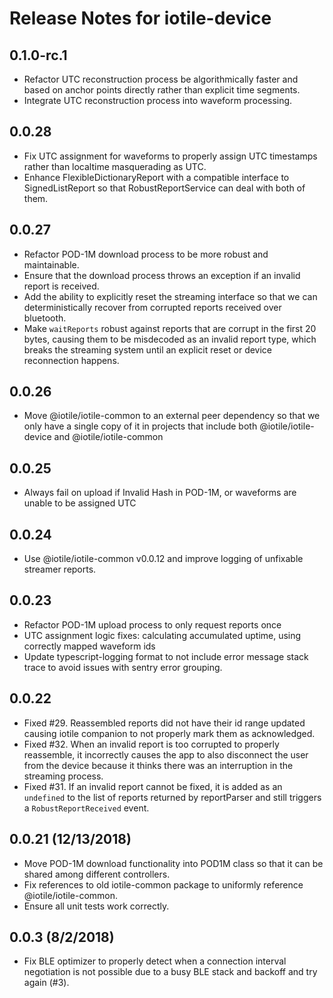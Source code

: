 # Release Notes for iotile-device

## 0.1.0-rc.1

- Refactor UTC reconstruction process be algorithmically faster and based on anchor points directly
  rather than explicit time segments.
- Integrate UTC reconstruction process into waveform processing.

## 0.0.28

- Fix UTC assignment for waveforms to properly assign UTC timestamps rather than localtime masquerading as 
  UTC.
- Enhance FlexibleDictionaryReport with a compatible interface to SignedListReport so that RobustReportService
  can deal with both of them.

## 0.0.27

- Refactor POD-1M download process to be more robust and maintainable.
- Ensure that the download process throws an exception if an invalid report is received.
- Add the ability to explicitly reset the streaming interface so that we can deterministically
  recover from corrupted reports received over bluetooth.
- Make `waitReports` robust against reports that are corrupt in the first 20 bytes, causing them
  to be misdecoded as an invalid report type, which breaks the streaming system until an explicit
  reset or device reconnection happens.

## 0.0.26

- Move @iotile/iotile-common to an external peer dependency so that we only have a single
  copy of it in projects that include both @iotile/iotile-device and @iotile/iotile-common

## 0.0.25

- Always fail on upload if Invalid Hash in POD-1M, or waveforms are unable to be assigned   UTC

## 0.0.24

- Use @iotile/iotile-common v0.0.12 and improve logging of unfixable streamer reports.

## 0.0.23

- Refactor POD-1M upload process to only request reports once
- UTC assignment logic fixes: calculating accumulated uptime, using correctly mapped waveform ids
- Update typescript-logging format to not include error message stack trace to avoid
  issues with sentry error grouping.

## 0.0.22

- Fixed #29.  Reassembled reports did not have their id range updated causing iotile companion
  to not properly mark them as acknowledged.
- Fixed #32.  When an invalid report is too corrupted to properly reassemble, it incorrectly
  causes the app to also disconnect the user from the device because it thinks there was an
  interruption in the streaming process.
- Fixed #31.  If an invalid report cannot be fixed, it is added as an `undefined` to the list
  of reports returned by reportParser and still triggers a `RobustReportReceived` event.

## 0.0.21 (12/13/2018)

- Move POD-1M download functionality into POD1M class so that it can be shared among
  different controllers.
- Fix references to old iotile-common package to uniformly reference @iotile/iotile-common.
- Ensure all unit tests work correctly.

## 0.0.3 (8/2/2018)

- Fix BLE optimizer to properly detect when a connection interval negotiation is
  not possible due to a busy BLE stack and backoff and try again (#3).
